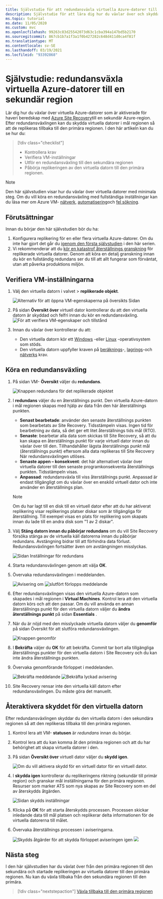 ```yaml
---
title: Självstudie för att redundansväxla virtuella Azure-datorer till en sekundär region för haveri beredskap med Azure Site Recovery.
description: Självstudie för att lära dig hur du växlar över och skyddar virtuella Azure-datorer som replikeras till en sekundär Azure-region för haveri beredskap med tjänsten Azure Site Recovery.
ms.topic: tutorial
ms.date: 11/05/2020
ms.custom: mvc
ms.openlocfilehash: 99263c83d25542073d63c1cba394a147bd5b2170
ms.sourcegitcommit: 867cb1b7a1f3a1f0b427282c648d411d0ca4f81f
ms.translationtype: MT
ms.contentlocale: sv-SE
ms.lasthandoff: 03/19/2021
ms.locfileid: "93392868"
---
```

# <a name="tutorial-fail-over-azure-vms-to-a-secondary-region"></a>Självstudie: redundansväxla virtuella Azure-datorer till en sekundär region

Lär dig hur du växlar över virtuella Azure-datorer som är aktiverade för haveri beredskap med [Azure Site Recovery](site-recovery-overview.md)till en sekundär Azure-region. Efter redundansväxlingen kan du skydda virtuella datorer i mål regionen så att de replikeras tillbaka till den primära regionen. I den här artikeln kan du se hur du:

> [!div class="checklist"]
> * Kontrollera krav
> * Verifiera VM-inställningar
> * Utför en redundansväxling till den sekundära regionen
> * Påbörja replikeringen av den virtuella datorn till den primära regionen.


> [!NOTE]
> Den här självstudien visar hur du växlar över virtuella datorer med minimala steg. Om du vill köra en redundansväxling med fullständiga inställningar kan du läsa mer om Azure VM- [nätverk](azure-to-azure-about-networking.md), [automatisering](azure-to-azure-powershell.md)och [fel sökning](azure-to-azure-troubleshoot-errors.md).



## <a name="prerequisites"></a>Förutsättningar

Innan du börjar den här självstudien bör du ha:

1. Konfigurera replikering för en eller flera virtuella Azure-datorer. Om du inte har gjort det går du [igenom den första självstudien](azure-to-azure-tutorial-enable-replication.md) i den här serien.
2. Vi rekommenderar att du [kör en katastrof återställnings granskning](azure-to-azure-tutorial-dr-drill.md) för replikerade virtuella datorer. Genom att köra en detalj granskning innan du kör en fullständig redundans ser du till att allt fungerar som förväntat, utan att påverka produktions miljön. 


## <a name="verify-the-vm-settings"></a>Verifiera VM-inställningarna

1. Välj den virtuella datorn i valvet > **replikerade objekt**.

    ![Alternativ för att öppna VM-egenskaperna på översikts Sidan](./media/azure-to-azure-tutorial-failover-failback/vm-settings.png)

2. På sidan **Översikt över** virtuell dator kontrollerar du att den virtuella datorn är skyddad och felfri innan du kör en redundansväxling.
    ![För att verifiera VM-egenskaper och tillstånd](./media/azure-to-azure-tutorial-failover-failback/vm-state.png)

3. Innan du växlar över kontrollerar du att:
    - Den virtuella datorn kör ett [Windows](azure-to-azure-support-matrix.md#windows) -eller [Linux](azure-to-azure-support-matrix.md#replicated-machines---linux-file-systemguest-storage) -operativsystem som stöds.
    - Den virtuella datorn uppfyller kraven på [beräknings](azure-to-azure-support-matrix.md#replicated-machines---compute-settings)-, [lagrings](azure-to-azure-support-matrix.md#replicated-machines---storage)-och [nätverks](azure-to-azure-support-matrix.md#replicated-machines---networking) krav.

## <a name="run-a-failover"></a>Köra en redundansväxling


1. På sidan VM- **Översikt** väljer du **redundans**.

    ![Knappen redundans för det replikerade objektet](./media/azure-to-azure-tutorial-failover-failback/failover-button.png)

3. I **redundans** väljer du en återställnings punkt. Den virtuella Azure-datorn i mål regionen skapas med hjälp av data från den här återställnings punkten.
  
   - **Senast bearbetade**: använder den senaste återställnings punkten som bearbetats av Site Recovery. Tidsstämpeln visas. Ingen tid för bearbetning av data, så det ger ett litet återställnings tids mål (RTO).
   -  **Senaste**: bearbetar alla data som skickas till Site Recovery, så att du kan skapa en återställnings punkt för varje virtuell dator innan du växlar över till den. Tillhandahåller lägsta återställnings punkt mål (återställnings punkt) eftersom alla data replikeras till Site Recovery När redundansväxlingen utlöses.
   - **Senaste appen – konsekvent**: det här alternativet växlar över virtuella datorer till den senaste programkonsekventa återställnings punkten. Tidsstämpeln visas.
   - **Anpassad**: redundansväxla till viss återställnings punkt. Anpassad är endast tillgängligt om du växlar över en enskild virtuell dator och inte använder en återställnings plan.

    > [!NOTE]
    > Om du har lagt till en disk till en virtuell dator efter att du har aktiverat replikering visar replikerings platser diskar som är tillgängliga för återställning. Till exempel visas en plats för replikering som skapats innan du lade till en andra disk som "1 av 2 diskar".

4. Välj **Stäng datorn innan du påbörjar redundans** om du vill Site Recovery försöka stänga av de virtuella käll datorerna innan du påbörjar redundans. Avstängning bidrar till att förhindra data förlust. Redundansväxlingen fortsätter även om avstängningen misslyckas. 

    ![Sidan Inställningar för redundans](./media/azure-to-azure-tutorial-failover-failback/failover-settings.png)    

3. Starta redundansväxlingen genom att välja **OK**.
4. Övervaka redundansväxlingen i meddelanden.

    ![Avisering om ](./media/azure-to-azure-tutorial-failover-failback/notification-failover-start.png) ![ slutfört förlopps meddelande](./media/azure-to-azure-tutorial-failover-failback/notification-failover-finish.png)     

5. Efter redundansväxlingen visas den virtuella Azure-datorn som skapades i mål regionen i **Virtual Machines**. Kontrol lera att den virtuella datorn körs och att den passar. Om du vill använda en annan återställnings punkt för den virtuella datorn väljer du **ändra återställnings punkt** på sidan **Essentials** .
6. När du är nöjd med den misslyckade virtuella datorn väljer du **genomför** på sidan Översikt för att slutföra redundansväxlingen.

    ![Knappen genomför](./media/azure-to-azure-tutorial-failover-failback/commit-button.png) 

7. I **Bekräfta** väljer du **OK** för att bekräfta. Commit tar bort alla tillgängliga återställnings punkter för den virtuella datorn i Site Recovery och du kan inte ändra återställnings punkten.

8. Övervaka genomförande förloppet i meddelanden.

    ![Bekräfta meddelande ](./media/azure-to-azure-tutorial-failover-failback/notification-commit-start.png) ![ Bekräfta lyckad avisering](./media/azure-to-azure-tutorial-failover-failback/notification-commit-finish.png)    

9. Site Recovery rensar inte den virtuella käll datorn efter redundansväxlingen. Du måste göra det manuellt.


## <a name="reprotect-the-vm"></a>Återaktivera skyddet för den virtuella datorn

Efter redundansväxlingen skyddar du den virtuella datorn i den sekundära regionen så att den replikeras tillbaka till den primära regionen. 

1. Kontrol lera att VM- **statusen** är *redundans* innan du börjar.
2. Kontrol lera att du kan komma åt den primära regionen och att du har behörighet att skapa virtuella datorer i den.
3. På sidan **Översikt över** virtuell dator väljer du **skydd igen**.

   ![Om du vill aktivera skydd för en virtuell dator för en virtuell dator.](./media/azure-to-azure-tutorial-failover-failback/reprotect-button.png)

4. I **skydda igen** kontrollerar du replikeringens riktning (sekundär till primär region) och granskar mål inställningarna för den primära regionen. Resurser som marker ATS som nya skapas av Site Recovery som en del av återskydds åtgärden.

     ![Sidan skydds inställningar](./media/azure-to-azure-tutorial-failover-failback/reprotect.png)

6. Klicka på **OK** för att starta återskydds processen. Processen skickar inledande data till mål platsen och replikerar delta informationen för de virtuella datorerna till målet.
7. Övervaka återställnings processen i aviseringarna. 

    ![Skydds åtgärder för att skydda förloppet aviseringen igen ](./media/azure-to-azure-tutorial-failover-failback/notification-reprotect-start.png) ![](./media/azure-to-azure-tutorial-failover-failback/notification-reprotect-finish.png)
    

## <a name="next-steps"></a>Nästa steg

I den här självstudien har du växlat över från den primära regionen till den sekundära och startade replikeringen av virtuella datorer till den primära regionen. Nu kan du växla tillbaka från den sekundära regionen till den primära.

> [!div class="nextstepaction"]
> [Växla tillbaka till den primära regionen](azure-to-azure-tutorial-failback.md)
